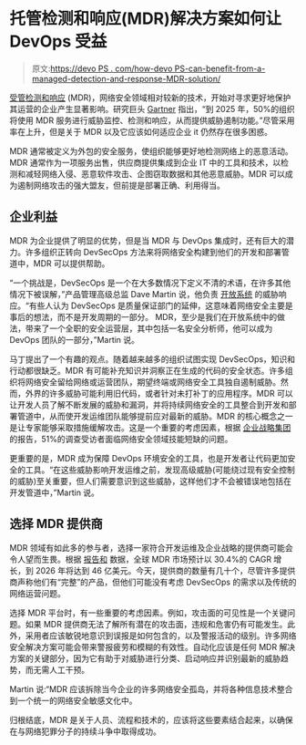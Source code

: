 # 托管检测和响应(MDR)解决方案如何让 DevOps 受益

> 原文:[https://devo PS . com/how-devo PS-can-benefit-from-a-managed-detection-and-response-MDR-solution/](https://devops.com/how-devops-can-benefit-from-a-managed-detection-and-response-mdr-solution/)

[受管检测和响应](https://devops.com/?s=managed%20detection%20response) (MDR)，网络安全领域相对较新的技术，开始对寻求更好地保护其运营的企业产生显著影响。研究巨头 [Gartner](https://cybersecurity.arcticwolf.com/Gartner-MDR-Guide-2019.html) 指出，“到 2025 年，50%的组织将使用 MDR 服务进行威胁监控、检测和响应，从而提供威胁遏制功能。”尽管采用率在上升，但是关于 MDR 以及它应该如何适应企业 it 仍然存在很多困惑。

MDR 通常被定义为外包的安全服务，使组织能够更好地检测网络上的恶意活动。MDR 通常作为一项服务出售，供应商提供集成到企业 IT 中的工具和技术，以检测和减轻网络入侵、恶意软件攻击、企图窃取数据和其他恶意威胁。MDR 可以成为遏制网络攻击的强大盟友，但前提是部署正确、利用得当。

## 企业利益

MDR 为企业提供了明显的优势，但是当 MDR 与 DevOps 集成时，还有巨大的潜力。许多组织正转向 DevSecOps 方法来将网络安全构建到他们的开发和部署管道中，MDR 可以提供帮助。

“一个挑战是，DevSecOps 是一个在大多数情况下定义不清的术语，在许多其他情况下被误解，”产品管理高级总监 Dave Martin 说，他负责 [开放系统](https://www.open-systems.com/) 的威胁响应。“有些人认为 DevSecOps 是质量保证部门的延伸，这意味着网络安全主要是事后的想法，而不是开发周期的一部分。 MDR，至少是我们在开放系统中的做法，带来了一个全职的安全运营层，其中包括一名安全分析师，他可以成为 DevOps 团队的一部分，”Martin 说。

马丁提出了一个有趣的观点。随着越来越多的组织试图实现 DevSecOps，知识和行动都很缺乏。MDR 有可能补充知识并洞察正在生成的代码的安全状态。许多组织将网络安全留给网络或运营团队，期望终端或网络安全工具独自遏制威胁。然而，外界的许多威胁可能利用旧代码，或者针对未打补丁的应用程序。MDR 可以让开发人员了解不断发展的威胁和漏洞，并将持续网络安全的工具整合到开发和部署管道中，从而使开发运维团队能够提前应对最新的威胁。MDR 的核心概念之一是让专家能够采取措施缓解攻击。这是一个重要的考虑因素，根据 [企业战略集团](https://www.esg-global.com/hubfs/images/LabReports/Comodo-MDR-Nov-2018/Comodo-MDR-Nov-2018_FIG01.png) 的报告，51%的调查受访者面临网络安全领域技能短缺的问题。

更重要的是，MDR 成为保障 DevOps 环境安全的工具，也是开发者让代码更加安全的工具。“在这些威胁影响开发运维之前，发现高级威胁(可能绕过现有安全控制的威胁)至关重要，但人们需要意识到这些威胁，这样他们才不会被错误地包括在开发管道中，”Martin 说。

## 选择 MDR 提供商

MDR 领域有如此多的参与者，选择一家符合开发运维及企业战略的提供商可能会令人望而生畏。根据 [报告和](https://www.reportsanddata.com/report-detail/managed-detection-and-response-mdr-market) 数据，全球 MDR 市场预计以 30.4%的 CAGR 增长，到 2026 年将达到 46 亿美元。今天，提供商的数量有几十个，尽管许多提供商声称他们有“完整”的产品，但他们可能没有考虑 DevSecOps 的需求以及传统的网络运营问题。

选择 MDR 平台时，有一些重要的考虑因素。例如，攻击面的可见性是一个关键问题。如果 MDR 提供商无法了解所有潜在的攻击面，违规和危害仍有可能发生。此外，采用者应该敏锐地意识到误报是如何包含的，以及警报活动的级别。许多网络安全解决方案可能会带来警报疲劳和模糊的有效性。自动化应该是任何 MDR 解决方案的关键部分，因为它有助于对威胁进行分类、启动响应并识别最新的威胁趋势，而无需人工干预。

Martin 说:“MDR 应该拆除当今企业的许多网络安全孤岛，并将各种信息技术整合到一个统一的网络安全敏感文化中。

归根结底，MDR 是关于人员、流程和技术的，应该将这些要素结合起来，以确保在与网络犯罪分子的持续斗争中取得成功。